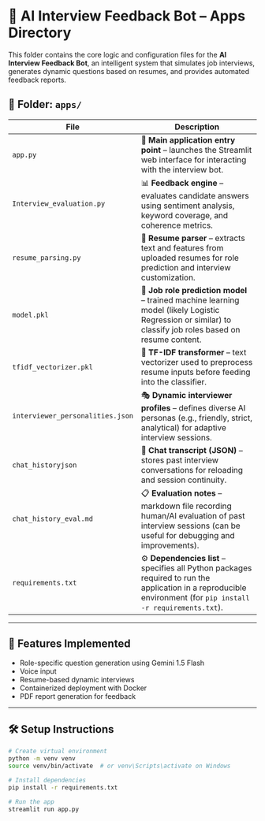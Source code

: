 # 🤖 AI Interview Feedback Bot – Apps Directory

This folder contains the core logic and configuration files for the **AI Interview Feedback Bot**, an intelligent system that simulates job interviews, generates dynamic questions based on resumes, and provides automated feedback reports.

## 📂 Folder: `apps/`

| File | Description |
|------|-------------|
| `app.py` | 🔁 **Main application entry point** – launches the Streamlit web interface for interacting with the interview bot. |
| `Interview_evaluation.py` | 📊 **Feedback engine** – evaluates candidate answers using sentiment analysis, keyword coverage, and coherence metrics. |
| `resume_parsing.py` | 📄 **Resume parser** – extracts text and features from uploaded resumes for role prediction and interview customization. |
| `model.pkl` | 🧠 **Job role prediction model** – trained machine learning model (likely Logistic Regression or similar) to classify job roles based on resume content. |
| `tfidf_vectorizer.pkl` | 🧮 **TF-IDF transformer** – text vectorizer used to preprocess resume inputs before feeding into the classifier. |
| `interviewer_personalities.json` | 🎭 **Dynamic interviewer profiles** – defines diverse AI personas (e.g., friendly, strict, analytical) for adaptive interview sessions. |
| `chat_historyjson` | 💬 **Chat transcript (JSON)** – stores past interview conversations for reloading and session continuity. |
| `chat_history_eval.md` | 📋 **Evaluation notes** – markdown file recording human/AI evaluation of past interview sessions (can be useful for debugging and improvements). |
| `requirements.txt` | ⚙️ **Dependencies list** – specifies all Python packages required to run the application in a reproducible environment (for `pip install -r requirements.txt`). |

---

## 🚀 Features Implemented
- Role-specific question generation using Gemini 1.5 Flash
- Voice input
- Resume-based dynamic interviews
- Containerized deployment with Docker
- PDF report generation for feedback

---

## 🛠️ Setup Instructions
```bash
# Create virtual environment
python -m venv venv
source venv/bin/activate  # or venv\Scripts\activate on Windows

# Install dependencies
pip install -r requirements.txt

# Run the app
streamlit run app.py


